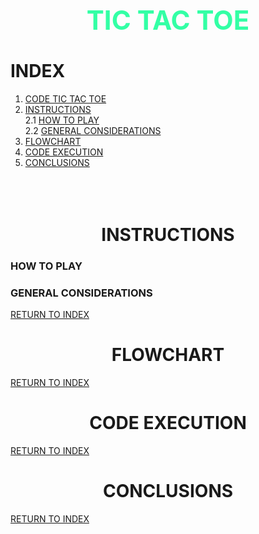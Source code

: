 <h1 align="center">
<div align ="center">
 <h2 style="color:#33FFA5"> TIC TAC TOE 
</div> 
</h1>  

# INDEX  
1. [CODE TIC TAC TOE](03_Gato.cpp)
2. [INSTRUCTIONS](https://github.com/UP210659/UP210659_CPP/tree/main/U3#--INSTRUCTIONS--)  
   2.1 [HOW TO PLAY](https://github.com/UP210659/UP210659_CPP/tree/main/U3#--HOW-TO-PLAY--)  
   2.2 [GENERAL CONSIDERATIONS](https://github.com/UP210659/UP210659_CPP/tree/main/U3#--GENERAL-CONSIDERATIONS)  
3. [FLOWCHART](https://github.com/UP210659/UP210659_CPP/tree/main/U3#--FLOWCHART--)
4. [CODE EXECUTION](https://github.com/UP210659/UP210659_CPP/tree/main/U3#--CODE-EXECUTION--)
5. [CONCLUSIONS](https://github.com/UP210659/UP210659_CPP/tree/main/U3#--CONCLUSIONS--)  
   <br /><br /><br />   
  
<h1 align="center">
<div align ="center">
INSTRUCTIONS
</div> 
</h1>  

### HOW TO PLAY  
### GENERAL CONSIDERATIONS

[RETURN TO INDEX](https://github.com/UP210659/UP210659_CPP/tree/main/U3#--INDEX--) 
<h1 align="center">
<div align ="center">
FLOWCHART
</div> 
</h1>   


[RETURN TO INDEX](https://github.com/UP210659/UP210659_CPP/tree/main/U3#--INDEX--) 
<h1 align="center">
<div align ="center">
CODE EXECUTION
</div> 
</h1>  

[RETURN TO INDEX](https://github.com/UP210659/UP210659_CPP/tree/main/U3#--INDEX--) 
<h1 align="center">
<div align ="center">
CONCLUSIONS 
</div> 
</h1>  

[RETURN TO INDEX](https://github.com/UP210659/UP210659_CPP/tree/main/U3#--INDEX--$$)
